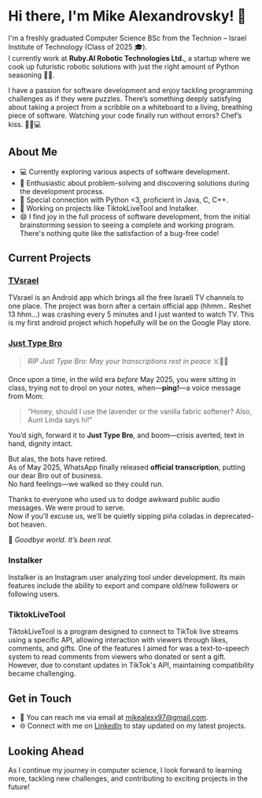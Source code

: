 # Hi there, I'm Mike Alexandrovsky! 👋

I'm a freshly graduated Computer Science BSc from the Technion – Israel Institute of Technology (Class of 2025 🎓).  
I currently work at **Ruby.AI Robotic Technologies Ltd.**, a startup where we cook up futuristic robotic solutions with just the right amount of Python seasoning 🐍🤖.

I have a passion for software development and enjoy tackling programming challenges as if they were puzzles. There’s something deeply satisfying about taking a project from a scribble on a whiteboard to a living, breathing piece of software. Watching your code finally run without errors? Chef’s kiss. 👨‍🍳💻

## About Me

- 💻 Currently exploring various aspects of software development.
- 🧩 Enthusiastic about problem-solving and discovering solutions during the development process.
- 🌟 Special connection with Python <3, proficient in Java, C, C++.
- 🚀 Working on projects like TiktokLiveTool and Instalker.
- 😄 I find joy in the full process of software development, from the initial brainstorming session to seeing a complete and working program. There's nothing quite like the satisfaction of a bug-free code!

## Current Projects

### [TVsrael](https://github.com/mikealexx/TVsrael)
TVsrael is an Android app which brings all the free Israeli TV channels to one place.
The project was born after a certain official app (hhmm.. Reshet 13 hhm...) was crashing every 5 minutes and I just wanted to watch TV.
This is my first android project which hopefully will be on the Google Play store.

### [Just Type Bro](https://github.com/mikealexx/JustTypeBro)

> _RIP Just Type Bro: May your transcriptions rest in peace_ ☠️📱📝

Once upon a time, in the wild era *before* May 2025, you were sitting in class, trying not to drool on your notes, when—**ping!**—a voice message from Mom:  
> “Honey, should I use the lavender or the vanilla fabric softener? Also, Aunt Linda says hi!”

You’d sigh, forward it to **Just Type Bro**, and boom—crisis averted, text in hand, dignity intact.

But alas, the bots have retired.  
As of May 2025, WhatsApp finally released **official transcription**, putting our dear Bro out of business.  
No hard feelings—we walked so they could run.

Thanks to everyone who used us to dodge awkward public audio messages. We were proud to serve.  
Now if you’ll excuse us, we’ll be quietly sipping piña coladas in deprecated-bot heaven.

👋 *Goodbye world. It’s been real.*


### Instalker
Instalker is an Instagram user analyzing tool under development. Its main features include the ability to export and compare old/new followers or following users.

### TiktokLiveTool
TiktokLiveTool is a program designed to connect to TikTok live streams using a specific API, allowing interaction with viewers through likes, comments, and gifts. One of the features I aimed for was a text-to-speech system to read comments from viewers who donated or sent a gift. However, due to constant updates in TikTok's API, maintaining compatibility became challenging.

## Get in Touch

- 📧 You can reach me via email at [mikealexx97@gmail.com](mailto:mikealexx97@gmail.com).
- 🌐 Connect with me on [LinkedIn](https://www.linkedin.com/in/mikealexx/) to stay updated on my latest projects.

## Looking Ahead

As I continue my journey in computer science, I look forward to learning more, tackling new challenges, and contributing to exciting projects in the future!

